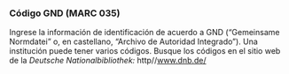 ### Código GND (MARC 035)

Ingrese la información de identificación de acuerdo a GND (“Gemeinsame Normdatei” o, en castellano, “Archivo de Autoridad Integrado”). Una institución puede tener varios códigos. Busque los códigos en el sitio web de la _Deutsche Nationalbibliothek:_ http//www.dnb.de/
